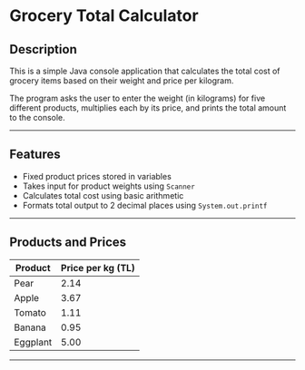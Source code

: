# Grocery Total Calculator

## Description

This is a simple Java console application that calculates the total cost of grocery items based on their weight and price per kilogram.

The program asks the user to enter the weight (in kilograms) for five different products, multiplies each by its price, and prints the total amount to the console.

---

## Features

- Fixed product prices stored in variables
- Takes input for product weights using `Scanner`
- Calculates total cost using basic arithmetic
- Formats total output to 2 decimal places using `System.out.printf`

---

## Products and Prices

| Product    | Price per kg (TL) |
|------------|-------------------|
| Pear       | 2.14              |
| Apple      | 3.67              |
| Tomato     | 1.11              |
| Banana     | 0.95              |
| Eggplant   | 5.00              |

---



